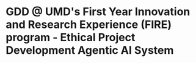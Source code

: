 # GDD @ UMD's First Year Innovation and Research Experience (FIRE) program - Ethical Project Development Agentic AI System

